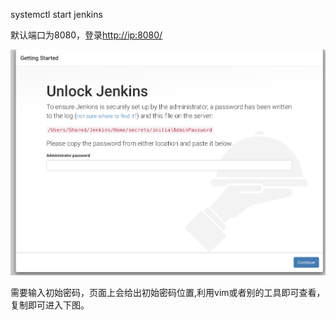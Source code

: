 systemctl start jenkins

默认端口为8080，登录[http://ip:8080/](http://ip:8080/)

![](/assets/qidong.png)

需要输入初始密码，页面上会给出初始密码位置,利用vim或者别的工具即可查看，复制即可进入下图。

